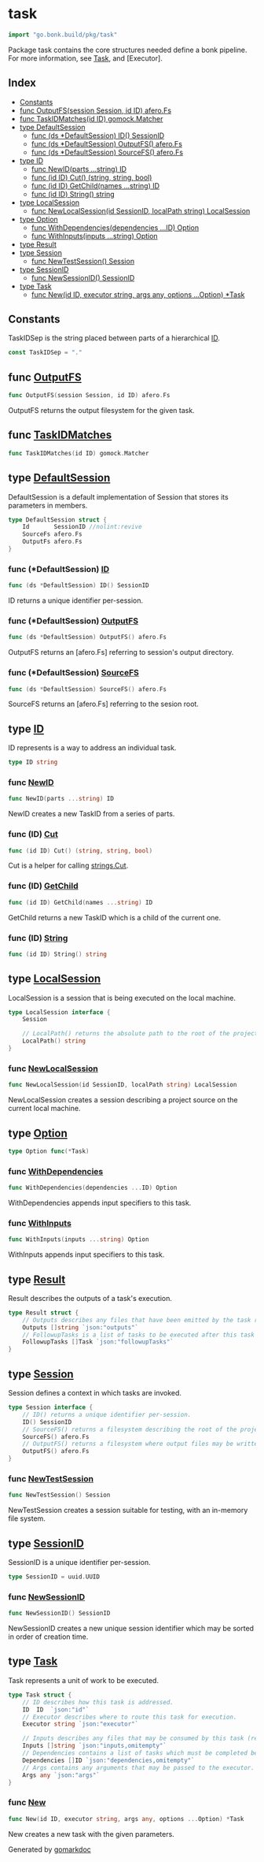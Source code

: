 <!-- Code generated by gomarkdoc. DO NOT EDIT -->

# task

```go
import "go.bonk.build/pkg/task"
```

Package task contains the core structures needed define a bonk pipeline. For more information, see [Task](<#Task>), and \[Executor\].

## Index

- [Constants](<#constants>)
- [func OutputFS\(session Session, id ID\) afero.Fs](<#OutputFS>)
- [func TaskIDMatches\(id ID\) gomock.Matcher](<#TaskIDMatches>)
- [type DefaultSession](<#DefaultSession>)
  - [func \(ds \*DefaultSession\) ID\(\) SessionID](<#DefaultSession.ID>)
  - [func \(ds \*DefaultSession\) OutputFS\(\) afero.Fs](<#DefaultSession.OutputFS>)
  - [func \(ds \*DefaultSession\) SourceFS\(\) afero.Fs](<#DefaultSession.SourceFS>)
- [type ID](<#ID>)
  - [func NewID\(parts ...string\) ID](<#NewID>)
  - [func \(id ID\) Cut\(\) \(string, string, bool\)](<#ID.Cut>)
  - [func \(id ID\) GetChild\(names ...string\) ID](<#ID.GetChild>)
  - [func \(id ID\) String\(\) string](<#ID.String>)
- [type LocalSession](<#LocalSession>)
  - [func NewLocalSession\(id SessionID, localPath string\) LocalSession](<#NewLocalSession>)
- [type Option](<#Option>)
  - [func WithDependencies\(dependencies ...ID\) Option](<#WithDependencies>)
  - [func WithInputs\(inputs ...string\) Option](<#WithInputs>)
- [type Result](<#Result>)
- [type Session](<#Session>)
  - [func NewTestSession\(\) Session](<#NewTestSession>)
- [type SessionID](<#SessionID>)
  - [func NewSessionID\(\) SessionID](<#NewSessionID>)
- [type Task](<#Task>)
  - [func New\(id ID, executor string, args any, options ...Option\) \*Task](<#New>)


## Constants

<a name="TaskIDSep"></a>TaskIDSep is the string placed between parts of a hierarchical [ID](<#ID>).

```go
const TaskIDSep = "."
```

<a name="OutputFS"></a>
## func [OutputFS](<session.go#L30>)

```go
func OutputFS(session Session, id ID) afero.Fs
```

OutputFS returns the output filesystem for the given task.

<a name="TaskIDMatches"></a>
## func [TaskIDMatches](<testing.go#L38>)

```go
func TaskIDMatches(id ID) gomock.Matcher
```



<a name="DefaultSession"></a>
## type [DefaultSession](<session.go#L43-L47>)

DefaultSession is a default implementation of Session that stores its parameters in members.

```go
type DefaultSession struct {
    Id       SessionID //nolint:revive
    SourceFs afero.Fs
    OutputFs afero.Fs
}
```

<a name="DefaultSession.ID"></a>
### func \(\*DefaultSession\) [ID](<session.go#L55>)

```go
func (ds *DefaultSession) ID() SessionID
```

ID returns a unique identifier per\-session.

<a name="DefaultSession.OutputFS"></a>
### func \(\*DefaultSession\) [OutputFS](<session.go#L65>)

```go
func (ds *DefaultSession) OutputFS() afero.Fs
```

OutputFS returns an \[afero.Fs\] referring to session's output directory.

<a name="DefaultSession.SourceFS"></a>
### func \(\*DefaultSession\) [SourceFS](<session.go#L60>)

```go
func (ds *DefaultSession) SourceFS() afero.Fs
```

SourceFS returns an \[afero.Fs\] referring to the sesion root.

<a name="ID"></a>
## type [ID](<id.go#L14>)

ID represents is a way to address an individual task.

```go
type ID string
```

<a name="NewID"></a>
### func [NewID](<id.go#L17>)

```go
func NewID(parts ...string) ID
```

NewID creates a new TaskID from a series of parts.

<a name="ID.Cut"></a>
### func \(ID\) [Cut](<id.go#L33>)

```go
func (id ID) Cut() (string, string, bool)
```

Cut is a helper for calling [strings.Cut](<https://pkg.go.dev/strings/#Cut>).

<a name="ID.GetChild"></a>
### func \(ID\) [GetChild](<id.go#L26>)

```go
func (id ID) GetChild(names ...string) ID
```

GetChild returns a new TaskID which is a child of the current one.

<a name="ID.String"></a>
### func \(ID\) [String](<id.go#L21>)

```go
func (id ID) String() string
```



<a name="LocalSession"></a>
## type [LocalSession](<session.go#L35-L40>)

LocalSession is a session that is being executed on the local machine.

```go
type LocalSession interface {
    Session

    // LocalPath() returns the absolute path to the root of the project on disk.
    LocalPath() string
}
```

<a name="NewLocalSession"></a>
### func [NewLocalSession](<session.go#L78>)

```go
func NewLocalSession(id SessionID, localPath string) LocalSession
```

NewLocalSession creates a session describing a project source on the current local machine.

<a name="Option"></a>
## type [Option](<task.go#L21>)



```go
type Option func(*Task)
```

<a name="WithDependencies"></a>
### func [WithDependencies](<task.go#L51>)

```go
func WithDependencies(dependencies ...ID) Option
```

WithDependencies appends input specifiers to this task.

<a name="WithInputs"></a>
### func [WithInputs](<task.go#L44>)

```go
func WithInputs(inputs ...string) Option
```

WithInputs appends input specifiers to this task.

<a name="Result"></a>
## type [Result](<result.go#L7-L12>)

Result describes the outputs of a task's execution.

```go
type Result struct {
    // Outputs describes any files that have been emitted by the task relative to [Session.OutputFS].
    Outputs []string `json:"outputs"`
    // FollowupTasks is a list of tasks to be executed after this task completes.
    FollowupTasks []Task `json:"followupTasks"`
}
```

<a name="Session"></a>
## type [Session](<session.go#L20-L27>)

Session defines a context in which tasks are invoked.

```go
type Session interface {
    // ID() returns a unique identifier per-session.
    ID() SessionID
    // SourceFS() returns a filesystem describing the root of the project consumed by the session.
    SourceFS() afero.Fs
    // OutputFS() returns a filesystem where output files may be written.
    OutputFS() afero.Fs
}
```

<a name="NewTestSession"></a>
### func [NewTestSession](<testing.go#L20>)

```go
func NewTestSession() Session
```

NewTestSession creates a session suitable for testing, with an in\-memory file system.

<a name="SessionID"></a>
## type [SessionID](<session.go#L12>)

SessionID is a unique identifier per\-session.

```go
type SessionID = uuid.UUID
```

<a name="NewSessionID"></a>
### func [NewSessionID](<session.go#L15>)

```go
func NewSessionID() SessionID
```

NewSessionID creates a new unique session identifier which may be sorted in order of creation time.

<a name="Task"></a>
## type [Task](<task.go#L7-L19>)

Task represents a unit of work to be executed.

```go
type Task struct {
    // ID describes how this task is addressed.
    ID  ID  `json:"id"`
    // Executor describes where to route this task for execution.
    Executor string `json:"executor"`

    // Inputs describes any files that may be consumed by this task (relative to [Session.SourceFS]).
    Inputs []string `json:"inputs,omitempty"`
    // Dependencies contains a list of tasks which must be completed before this task can run.
    Dependencies []ID `json:"dependencies,omitempty"`
    // Args contains any arguments that may be passed to the executor.
    Args any `json:"args"`
}
```

<a name="New"></a>
### func [New](<task.go#L24-L29>)

```go
func New(id ID, executor string, args any, options ...Option) *Task
```

New creates a new task with the given parameters.

Generated by [gomarkdoc](<https://github.com/princjef/gomarkdoc>)

